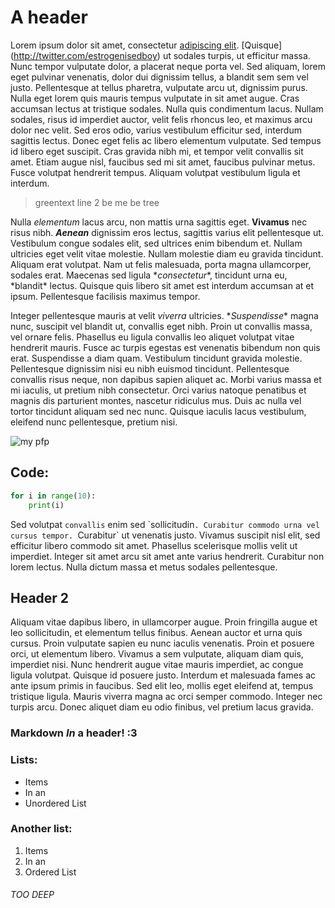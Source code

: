 # A header
Lorem ipsum dolor sit amet, consectetur [adipiscing elit](https://reddit.com/u/jwnskanzkwk). \[Quisque](http://twitter.com/estrogenisedboy) ut sodales turpis, ut efficitur massa. Nunc tempor vulputate dolor, a placerat neque porta vel. Sed aliquam, lorem eget pulvinar venenatis, dolor dui dignissim tellus, a blandit sem sem vel justo. Pellentesque at tellus pharetra, vulputate arcu ut, dignissim purus. Nulla eget lorem quis mauris tempus vulputate in sit amet augue. Cras accumsan lectus at tristique sodales. Nulla quis condimentum lacus. Nullam sodales, risus id imperdiet auctor, velit felis rhoncus leo, et maximus arcu dolor nec velit. Sed eros odio, varius vestibulum efficitur sed, interdum sagittis lectus. Donec eget felis ac libero elementum vulputate. Sed tempus id libero eget suscipit. Cras gravida nibh mi, et tempor velit convallis sit amet. Etiam augue nisl, faucibus sed mi sit amet, faucibus pulvinar metus. Fusce volutpat hendrerit tempus. Aliquam volutpat vestibulum ligula et interdum.

> greentext
> line 2
> be me
> be tree

Nulla *elementum* lacus arcu, non mattis urna sagittis eget. **Vivamus** nec risus nibh. ***Aenean*** dignissim eros lectus, sagittis varius elit pellentesque ut. Vestibulum congue sodales elit, sed ultrices enim bibendum et. Nullam ultricies eget velit vitae molestie. Nullam molestie diam eu gravida tincidunt. Aliquam erat volutpat. Nam ut felis malesuada, porta magna ullamcorper, sodales erat. Maecenas sed ligula \**consectetur**, tincidunt urna eu, \*blandit* lectus. Quisque quis libero sit amet est interdum accumsan at et ipsum. Pellentesque facilisis maximus tempor.

Integer pellentesque mauris at velit *viverra* ultricies. \**Suspendisse** magna nunc, suscipit vel blandit ut, convallis eget nibh. Proin ut convallis massa, vel ornare felis. Phasellus eu ligula convallis leo aliquet volutpat vitae hendrerit mauris. Fusce ac turpis egestas est venenatis bibendum non quis erat. Suspendisse a diam quam. Vestibulum tincidunt gravida molestie. Pellentesque dignissim nisi eu nibh euismod tincidunt. Pellentesque convallis risus neque, non dapibus sapien aliquet ac. Morbi varius massa et mi iaculis, ut pretium nibh consectetur. Orci varius natoque penatibus et magnis dis parturient montes, nascetur ridiculus mus. Duis ac nulla vel tortor tincidunt aliquam sed nec nunc. Quisque iaculis lacus vestibulum, eleifend nunc pellentesque, pretium nisi.

![my pfp](https://nitter.eda.gay/pic/profile_images%2F1353313193100193796%2Fbjw-efbB_400x400.jpg "twitter pfp")

## Code:
```python
for i in range(10):
    print(i)
```

Sed volutpat `convallis` enim sed \`sollicitudin`. Curabitur commodo urna vel cursus tempor. `Curabitur` ut venenatis justo. Vivamus suscipit nisl elit, sed efficitur libero commodo sit amet. Phasellus scelerisque mollis velit ut imperdiet. Integer sit amet arcu sit amet ante varius hendrerit. Curabitur non lorem lectus. Nulla dictum massa et metus sodales pellentesque.

## Header 2
Aliquam vitae dapibus libero, in ullamcorper augue. Proin fringilla augue et leo sollicitudin, et elementum tellus finibus. Aenean auctor et urna quis cursus. Proin vulputate sapien eu nunc iaculis venenatis. Proin et posuere orci, ut elementum libero. Vivamus a sem vulputate, aliquam diam quis, imperdiet nisi. Nunc hendrerit augue vitae mauris imperdiet, ac congue ligula volutpat. Quisque id posuere justo. Interdum et malesuada fames ac ante ipsum primis in faucibus. Sed elit leo, mollis eget eleifend at, tempus tristique ligula. Mauris viverra magna ac orci semper commodo. Integer nec turpis arcu. Donec aliquet diam eu odio finibus, vel pretium lacus gravida.

### **Markdown** *In* a header! :3

### Lists:
- Items
- In an
- Unordered List

### Another list:
1. Items
2. In an
3. Ordered List

###### TOO DEEP
